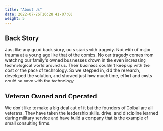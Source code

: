 ```yaml
---
title: "About Us"
date: 2022-07-26T16:28:41-07:00
weight: 5
---
```

[This is the main page of about us. The weight on line 4 above is order on the menu]: # 

## Back Story
Just like any good back story, ours starts with tragedy. Not with of major trauma at a young age like that of the comics. No our tragedy comes from watching our family's owned businesses drown in the even increasing technological world around us. Their business couldn't keep up with the cost or the pace of technology. So we stepped in, did the research, developed the solution, and showed just how much time, effort and costs could be save with the technology.

## Veteran Owned and Operated
We don't like to make a big deal out of it but the founders of Colbal are all veterans. They have taken the leadership skills, drive, and discipline learned during military service and have build a company that is the example of small consulting firms. 